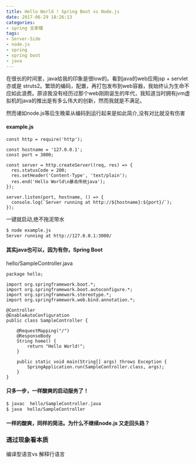 ```yaml
---
title: Hello World ! Spring Boot vs Node.js
date: 2017-06-29 18:26:13
categories:
- spring 全家桶
tags:
- Server-Side
- node.js
- spring
- spring boot
- java
---
```


在很长的时间里，java给我的印象是很low的。看到java的web应用jsp + servlet亦或是 struts2。繁琐的编码，配置，再打包发布到web容器，我始终认为生命不应如此浪费。原谅我没有经历过那个web刚刚诞生的年代，我知道当时拥有jvm虚拟机的java的推出是有多么伟大的创新，然而我就是不满足。

然而诸如node.js等后生晚辈从编码到运行起来是如此简介,没有对比就没有伤害

#### example.js
```
const http = require('http');

const hostname = '127.0.0.1';
const port = 3000;

const server = http.createServer((req, res) => {
  res.statusCode = 200;
  res.setHeader('Content-Type', 'text/plain');
  res.end('Hello World\n暴击传统java');
});

server.listen(port, hostname, () => {
  console.log(`Server running at http://${hostname}:${port}/`);
});
```
一键就启动,绝不拖泥带水

``` bash
$ node example.js
Server running at http://127.0.0.1:3000/
```
#### 其实java也可以，因为有你，Spring Boot

hello/SampleController.java

```
package hello;

import org.springframework.boot.*;
import org.springframework.boot.autoconfigure.*;
import org.springframework.stereotype.*;
import org.springframework.web.bind.annotation.*;

@Controller
@EnableAutoConfiguration
public class SampleController {

    @RequestMapping("/")
    @ResponseBody
    String home() {
        return "Hello World!";
    }

    public static void main(String[] args) throws Exception {
        SpringApplication.run(SampleController.class, args);
    }
}
```
#### 只多一步，一样酸爽的启动服务了！

``` bash
$ javac  hello/SampleController.java
$ java  hello/SampleController
```

#### 一样的酸爽，同样的简洁。为什么不继续node.js 又走回头路？
### 透过现象看本质
编译型语言vs 解释行语言

